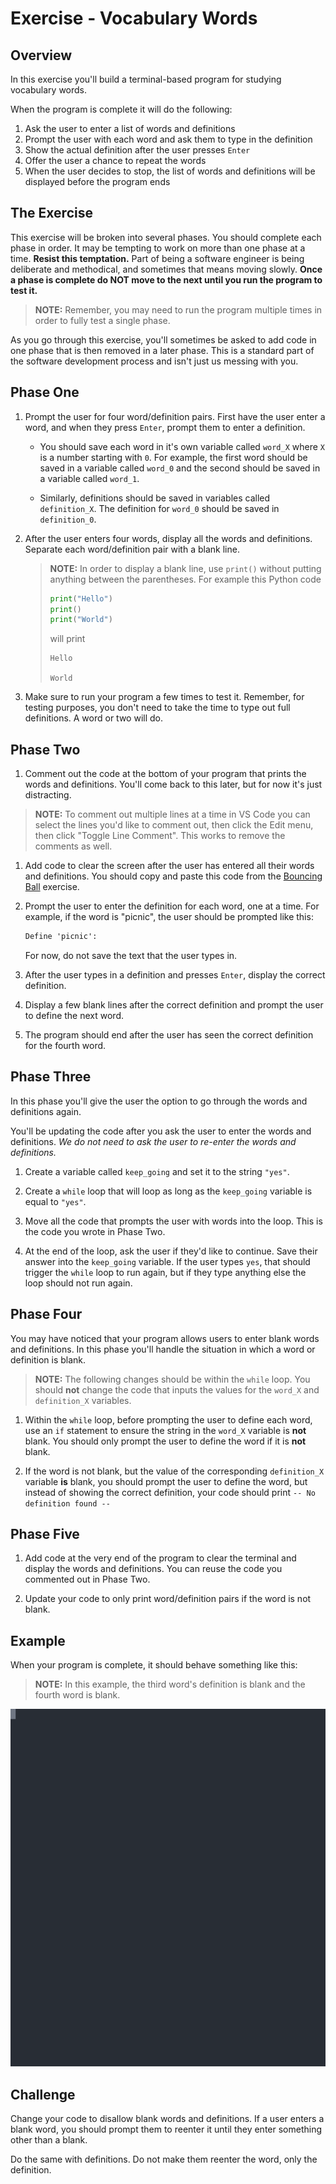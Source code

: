 # Exercise - Vocabulary Words

## Overview

In this exercise you'll build a terminal-based program for studying vocabulary words.

When the program is complete it will do the following:

1. Ask the user to enter a list of words and definitions
1. Prompt the user with each word and ask them to type in the definition
1. Show the actual definition after the user presses `Enter`
1. Offer the user a chance to repeat the words
1. When the user decides to stop, the list of words and definitions will be displayed before the program ends

## The Exercise

This exercise will be broken into several phases. You should complete each phase in order. It may be tempting to work on more than one phase at a time. **Resist this temptation.** Part of being a software engineer is being deliberate and methodical, and sometimes that means moving slowly. **Once a phase is complete do NOT move to the next until you run the program to test it.**

> **NOTE:** Remember, you may need to run the program multiple times in order to fully test a single phase.

As you go through this exercise, you'll sometimes be asked to add code in one phase that is then removed in a later phase. This is a standard part of the software development process and isn't just us messing with you.

## Phase One

1. Prompt the user for four word/definition pairs. First have the user enter a word, and when they press `Enter`, prompt them to enter a definition.

    * You should save each word in it's own variable called `word_X` where `X` is a number starting with `0`. For example, the first word should be saved in a variable called `word_0` and the second should be saved in a variable called `word_1`.

    * Similarly, definitions should be saved in variables called `definition_X`. The definition for `word_0` should be saved in `definition_0`.

1. After the user enters four words, display all the words and definitions. Separate each word/definition pair with a blank line.

    > **NOTE:** In order to display a blank line, use `print()` without putting anything between the parentheses. For example this Python code
    > ```python
    > print("Hello")
    > print()
    > print("World")
    > ```
    > will print
    > ```text
    > Hello
    >
    > World
    > ```

1. Make sure to run your program a few times to test it. Remember, for testing purposes, you don't need to take the time to type out full definitions. A word or two will do.

## Phase Two

1. Comment out the code at the bottom of your program that prints the words and definitions. You'll come back to this later, but for now it's just distracting.

> **NOTE:** To comment out multiple lines at a time in VS Code you can select the lines you'd like to comment out, then click the Edit menu, then click "Toggle Line Comment". This works to remove the comments as well.

1. Add code to clear the screen after the user has entered all their words and definitions. You should copy and paste this code from the [Bouncing Ball](../../session2/classroom/exercise_ball.md) exercise.

1. Prompt the user to enter the definition for each word, one at a time. For example, if the word is "picnic", the user should be prompted like this:

    ```txt
    Define 'picnic': 
    ```

    For now, do not save the text that the user types in.

1. After the user types in a definition and presses `Enter`, display the correct definition.

1. Display a few blank lines after the correct definition and prompt the user to define the next word.

1. The program should end after the user has seen the correct definition for the fourth word.

## Phase Three

In this phase you'll give the user the option to go through the words and definitions again.

You'll be updating the code after you ask the user to enter the words and definitions. _We do not need to ask the user to re-enter the words and definitions._

1. Create a variable called `keep_going` and set it to the string `"yes"`.

1. Create a `while` loop that will loop as long as the `keep_going` variable is equal to `"yes"`.

1. Move all the code that prompts the user with words into the loop. This is the code you wrote in Phase Two.

1. At the end of the loop, ask the user if they'd like to continue. Save their answer into the `keep_going` variable. If the user types `yes`, that should trigger the `while` loop to run again, but if they type anything else the loop should not run again.

## Phase Four

You may have noticed that your program allows users to enter blank words and definitions. In this phase you'll handle the situation in which a word or definition is blank.

> **NOTE:** The following changes should be within the `while` loop. You should **not** change the code that inputs the values for the `word_X` and `definition_X` variables.

1. Within the `while` loop, before prompting the user to define each word, use an `if` statement to ensure the string in the `word_X` variable is **not** blank. You should only prompt the user to define the word if it is **not** blank.

1. If the word is not blank, but the value of the corresponding `definition_X` variable **is** blank, you should prompt the user to define the word, but instead of showing the correct definition, your code should print `-- No definition found --`

## Phase Five

1. Add code at the very end of the program to clear the terminal and display the words and definitions. You can reuse the code you commented out in Phase Two.

1. Update your code to only print word/definition pairs if the word is not blank.

## Example

When your program is complete, it should behave something like this:

> **NOTE:** In this example, the third word's definition is blank and the fourth word is blank.

![Vocabulary Example](./vocabulary.svg)

## Challenge

Change your code to disallow blank words and definitions. If a user enters a blank word, you should prompt them to reenter it until they enter something other than a blank.

Do the same with definitions. Do not make them reenter the word, only the definition.
